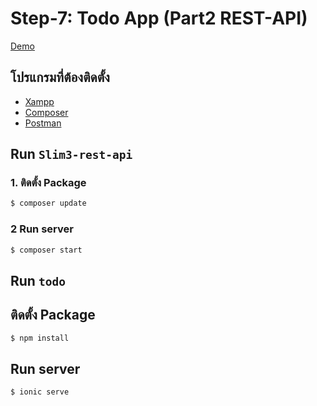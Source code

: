 # Step-7: Todo App (Part2 REST-API)

[Demo](https://stackblitz.com/edit/github-l4pjci?file=src/app/app.component.ts)

## โปรแกรมที่ต้องติดตั้ง
- [Xampp](https://www.apachefriends.org/index.html)
- [Composer](https://getcomposer.org/)
- [Postman](https://www.postman.com/)


## Run `Slim3-rest-api`

### 1. ติดตั้ง Package

```bash
$ composer update
```

### 2 Run server

```bash
$ composer start
```

## Run `todo`

## ติดตั้ง Package

```bash
$ npm install
```

## Run server

```bash
$ ionic serve
```

